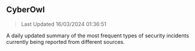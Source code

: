 ## CyberOwl 
> Last Updated 16/03/2024 01:36:51 


A daily updated summary of the most frequent types of security incidents currently being reported from different sources.

